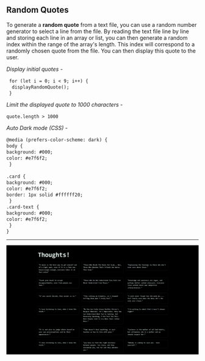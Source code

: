 ## Random Quotes
To generate a **random quote** from a text file, you can use a random number generator to select a line from the file. By reading the text file line by line and storing each line in an array or list, you can then generate a random index within the range of the array's length. This index will correspond to a randomly chosen quote from the file. You can then display this quote to the user.


*Display initial quotes -*

     for (let i = 0; i < 9; i++) {
      displayRandomQuote();
     }

*Limit the displayed quote to 1000 characters -*
    
    quote.length > 1000

*Auto Dark mode (CSS) -*

    @media (prefers-color-scheme: dark) {
    body {
    background: #000;
    color: #e7f6f2;
     }

    .card {
    background: #000;
    color: #e7f6f2;
    border: 1px solid #ffffff20;
     }
    .card-text {
    background: #000;
    color: #e7f6f2;
     }
    }


---
![](./assets/Thoughts.png)